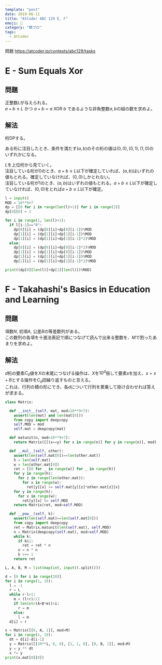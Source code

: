 ```yaml
---
template: "post"
date: 2019-06-11
title: "AtCoder ABC 129 E, F"
emoji: 🐎
category: "競プロ"
tags:
  - AtCoder
---
```


問題 <https://atcoder.jp/contests/abc129/tasks>

# E - Sum Equals Xor

## 問題

正整数$L$が与えられる。  
$a+b\leq L$ かつ $a+b=a\textrm{ XOR }b$ であるような非負整数$a, b$の組の数を求めよ。

## 解法

桁DPする。

ある桁に注目したとき、条件を満たす$(a,b)$のその桁の値は$(0, 0), (0, 1), (1, 0)$のいずれかになる。

$L$を上位桁から見ていく。  
注目している桁が0のとき、$a+b\leq L$以下が確定していれば、$(a,b)$はいずれの値もとれる。確定していなければ、$(0, 0)$しかとれない。  
注目している桁が1のとき、$(a,b)$はいずれの値もとれる。$a+b\leq L$以下が確定していなければ、$(0, 0)$をとれば$a+b\leq L$以下が確定。

```python
l = input()
MOD = 10**9+7
dp = [[0 for i in range(len(l)+1)] for i in range(2)]
dp[0][0] = 1

for i in range(1, len(l)+1):
  if l[i-1]=="0":
    dp[0][i] = (dp[0][i]+dp[0][i-1])%MOD
    dp[1][i] = (dp[1][i]+dp[1][i-1])%MOD
    dp[1][i] = (dp[1][i]+dp[1][i-1]*2)%MOD
  else:
    dp[0][i] = (dp[0][i]+dp[0][i-1]*2)%MOD
    dp[1][i] = (dp[1][i]+dp[0][i-1])%MOD
    dp[1][i] = (dp[1][i]+dp[1][i-1])%MOD
    dp[1][i] = (dp[1][i]+dp[1][i-1]*2)%MOD

print((dp[0][len(l)]+dp[1][len(l)])%MOD)
```

# F - Takahashi's Basics in Education and Learning

## 問題

項数$N$, 初項$A$, 公差$B$の等差数列がある。  
この数列の各項を十進法表記で順につなげて読んで出来る整数を、$M$で割ったあまりを求めよ。

## 解法

$d$桁の要素$C_d$値を$X$の末尾につなげる操作は、$X$を$10^d$倍して要素$s$を加え、$s=s+B$とする操作を$C_d$回繰り返すものと言える。  
これは、行列の積の形にでき、各$d$について行列を累乗して掛け合わせれば答えが求まる。

```python
class Matrix:

  def __init__(self, mat, mod=10**9+7):
    assert(len(mat) and len(mat[0]))
    from copy import deepcopy
    self.MOD = mod
    self.mat = deepcopy(mat)

  def matunit(n, mod=10**9+7):
    return Matrix([[(x==y) for x in range(n)] for y in range(n)], mod)

  def __mul__(self, other):
    assert(len(self.mat[0])==len(other.mat))
    h = len(self.mat)
    w = len(other.mat[0])
    ret = [[0 for _ in range(w)] for _ in range(h)]
    for y in range(h):
      for z in range(len(other.mat)):
        for x in range(w):
          ret[y][x] += self.mat[y][z]*other.mat[z][x]
    for y in range(h):
      for x in range(w):
        ret[y][x] %= self.MOD
    return Matrix(ret, mod=self.MOD)

  def __pow__(self, k):
    assert(len(self.mat)==len(self.mat[0]))
    from copy import deepcopy
    ret = Matrix.matunit(len(self.mat), self.MOD)
    n = Matrix(deepcopy(self.mat), mod=self.MOD)
    while k:
      if k&1:
        ret = ret * n
      n = n * n
      k >>= 1
    return ret

L, A, B, M = list(map(int, input().split()))

d = [0 for i in range(20)]
for i in range(1, 19):
  l = -1
  r = L
  while r-l>1:
    m = (l+r)//2
    if len(str(A+B*m))>i:
      r = m
    else:
      l = m
  d[i] = r

x = Matrix([[0, A, 1]], mod=M)
for i in range(1, 19):
  dt = d[i]-d[i-1]
  y = Matrix([[10**i, 0, 0], [1, 1, 0], [0, B, 1]], mod=M)
  y = y ** dt
  x *= y
print(x.mat[0][0])
```
